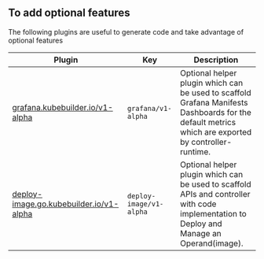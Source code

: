 ## To add optional features

The following plugins are useful to generate code and take advantage of optional features

| Plugin                                            | Key                  | Description                                                                                                                                                                                                                                  |
|---------------------------------------------------| -------------------- | -------------------------------------------------------------------------------------------------------------------------------------------------------------------------------------------------------------------------------------------- |
| [grafana.kubebuilder.io/v1-alpha][grafana]        | `grafana/v1-alpha`   | Optional helper plugin which can be used to scaffold Grafana Manifests Dashboards for the default metrics which are exported by controller-runtime.                                                                                                 |
| [deploy-image.go.kubebuilder.io/v1-alpha][deploy] | `deploy-image/v1-alpha`   | Optional helper plugin which can be used to scaffold APIs and controller with code implementation to Deploy and Manage an Operand(image).                                                                                                 |

[grafana]: ./available/grafana-v1-alpha.md
[deploy]: ./available/deploy-image-plugin-v1-alpha.md